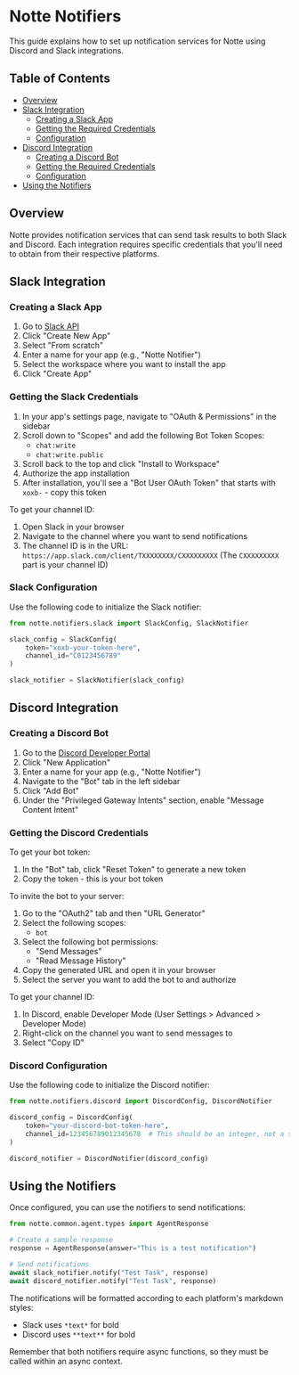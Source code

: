 # Notte Notifiers

This guide explains how to set up notification services for Notte using Discord and Slack integrations.

## Table of Contents
- [Overview](#overview)
- [Slack Integration](#slack-integration)
  - [Creating a Slack App](#creating-a-slack-app)
  - [Getting the Required Credentials](#getting-the-slack-credentials)
  - [Configuration](#slack-configuration)
- [Discord Integration](#discord-integration)
  - [Creating a Discord Bot](#creating-a-discord-bot)
  - [Getting the Required Credentials](#getting-the-discord-credentials)
  - [Configuration](#discord-configuration)
- [Using the Notifiers](#using-the-notifiers)

## Overview

Notte provides notification services that can send task results to both Slack and Discord. Each integration requires specific credentials that you'll need to obtain from their respective platforms.

## Slack Integration

### Creating a Slack App

1. Go to [Slack API](https://api.slack.com/apps)
2. Click "Create New App"
3. Select "From scratch"
4. Enter a name for your app (e.g., "Notte Notifier")
5. Select the workspace where you want to install the app
6. Click "Create App"

### Getting the Slack Credentials

1. In your app's settings page, navigate to "OAuth & Permissions" in the sidebar
2. Scroll down to "Scopes" and add the following Bot Token Scopes:
   - `chat:write`
   - `chat:write.public`
3. Scroll back to the top and click "Install to Workspace"
4. Authorize the app installation
5. After installation, you'll see a "Bot User OAuth Token" that starts with `xoxb-` - copy this token

To get your channel ID:
1. Open Slack in your browser
2. Navigate to the channel where you want to send notifications
3. The channel ID is in the URL: `https://app.slack.com/client/TXXXXXXXX/CXXXXXXXXX`
   (The `CXXXXXXXXX` part is your channel ID)

### Slack Configuration

Use the following code to initialize the Slack notifier:

```python
from notte.notifiers.slack import SlackConfig, SlackNotifier

slack_config = SlackConfig(
    token="xoxb-your-token-here",
    channel_id="C0123456789"
)

slack_notifier = SlackNotifier(slack_config)
```

## Discord Integration

### Creating a Discord Bot

1. Go to the [Discord Developer Portal](https://discord.com/developers/applications)
2. Click "New Application"
3. Enter a name for your app (e.g., "Notte Notifier")
4. Navigate to the "Bot" tab in the left sidebar
5. Click "Add Bot"
6. Under the "Privileged Gateway Intents" section, enable "Message Content Intent"

### Getting the Discord Credentials

To get your bot token:
1. In the "Bot" tab, click "Reset Token" to generate a new token
2. Copy the token - this is your bot token

To invite the bot to your server:
1. Go to the "OAuth2" tab and then "URL Generator"
2. Select the following scopes:
   - `bot`
3. Select the following bot permissions:
   - "Send Messages"
   - "Read Message History"
4. Copy the generated URL and open it in your browser
5. Select the server you want to add the bot to and authorize

To get your channel ID:
1. In Discord, enable Developer Mode (User Settings > Advanced > Developer Mode)
2. Right-click on the channel you want to send messages to
3. Select "Copy ID"

### Discord Configuration

Use the following code to initialize the Discord notifier:

```python
from notte.notifiers.discord import DiscordConfig, DiscordNotifier

discord_config = DiscordConfig(
    token="your-discord-bot-token-here",
    channel_id=123456789012345678  # This should be an integer, not a string
)

discord_notifier = DiscordNotifier(discord_config)
```

## Using the Notifiers

Once configured, you can use the notifiers to send notifications:

```python
from notte.common.agent.types import AgentResponse

# Create a sample response
response = AgentResponse(answer="This is a test notification")

# Send notifications
await slack_notifier.notify("Test Task", response)
await discord_notifier.notify("Test Task", response)
```

The notifications will be formatted according to each platform's markdown styles:
- Slack uses `*text*` for bold
- Discord uses `**text**` for bold

Remember that both notifiers require async functions, so they must be called within an async context.
